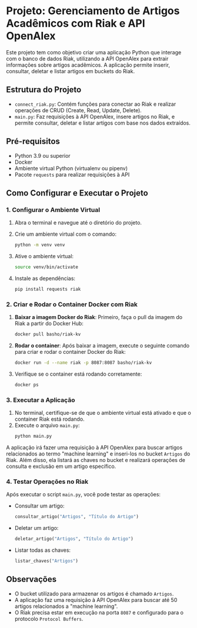 # Projeto: Gerenciamento de Artigos Acadêmicos com Riak e API OpenAlex

Este projeto tem como objetivo criar uma aplicação Python que interage com o banco de dados Riak, utilizando a API OpenAlex para extrair informações sobre artigos acadêmicos. A aplicação permite inserir, consultar, deletar e listar artigos em buckets do Riak.

## Estrutura do Projeto

- `connect_riak.py`: Contém funções para conectar ao Riak e realizar operações de CRUD (Create, Read, Update, Delete).
- `main.py`: Faz requisições à API OpenAlex, insere artigos no Riak, e permite consultar, deletar e listar artigos com base nos dados extraídos.

## Pré-requisitos

- Python 3.9 ou superior
- Docker
- Ambiente virtual Python (virtualenv ou pipenv)
- Pacote `requests` para realizar requisições à API

## Como Configurar e Executar o Projeto

### 1. Configurar o Ambiente Virtual

1. Abra o terminal e navegue até o diretório do projeto.
2. Crie um ambiente virtual com o comando:
   ```bash
   python -m venv venv
   ```
3. Ative o ambiente virtual:
     ```bash
     source venv/bin/activate
     ```

4. Instale as dependências:
   ```bash
   pip install requests riak
   ```

### 2. Criar e Rodar o Container Docker com Riak

1. **Baixar a imagem Docker do Riak**:
   Primeiro, faça o pull da imagem do Riak a partir do Docker Hub:
   ```bash
   docker pull basho/riak-kv
   ```

2. **Rodar o container**:
   Após baixar a imagem, execute o seguinte comando para criar e rodar o container Docker do Riak:
   ```bash
   docker run -d --name riak -p 8087:8087 basho/riak-kv
   ```

3. Verifique se o container está rodando corretamente:
   ```bash
   docker ps
   ```

### 3. Executar a Aplicação

1. No terminal, certifique-se de que o ambiente virtual está ativado e que o container Riak está rodando.
2. Execute o arquivo `main.py`:
   ```bash
   python main.py
   ```

A aplicação irá fazer uma requisição à API OpenAlex para buscar artigos relacionados ao termo "machine learning" e inseri-los no bucket `Artigos` do Riak. Além disso, ela listará as chaves no bucket e realizará operações de consulta e exclusão em um artigo específico.

### 4. Testar Operações no Riak

Após executar o script `main.py`, você pode testar as operações:

  
- Consultar um artigo:
   ```python
   consultar_artigo("Artigos", "Título do Artigo")
   ```

- Deletar um artigo:
   ```python
   deletar_artigo("Artigos", "Título do Artigo")
   ```

- Listar todas as chaves:
   ```python
   listar_chaves("Artigos")
   ```

## Observações

- O bucket utilizado para armazenar os artigos é chamado `Artigos`.
- A aplicação faz uma requisição à API OpenAlex para buscar até 50 artigos relacionados a "machine learning".
- O Riak precisa estar em execução na porta `8087` e configurado para o protocolo `Protocol Buffers`.
